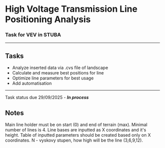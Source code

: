 # High Voltage Transmission Line Positioning Analysis
### Task for VEV in STUBA
______
## Tasks
 * Analyze inserted data via .cvs file of landscape
 * Calculate and measure best positions for line
 * Optimize line parameters for best usage 
 * Add automatisation 
______
Task status due 29/09/2025 - **_In process_**

## Notes
Main line holder must be on start (0) and end of terrain (max). 
Minimal number of lines is 4.
Line bases are inputted as X coordinates and it's height. 
Table of inputted parameters should be created based only on X coordinates.
N - vyskovy stupen, how high will be the line (3,6,9,12).

